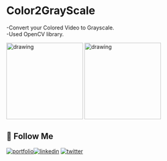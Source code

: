 # Color2GrayScale

-Convert your Colored Video to Grayscale.<br>
-Used OpenCV library.<br> 

<img src="https://user-images.githubusercontent.com/72307020/181861752-ee10bd92-240e-4413-a8de-1fdd67a6575e.png" alt="drawing" style="width:200px;height:200px"/> 
<img src="https://user-images.githubusercontent.com/72307020/181861768-87fe3d98-8dba-4a40-916e-6a7b71a9aa16.png" alt="drawing" style="width:200px;height:200px"/>

## 🔗 Follow Me
[![portfolio](https://img.shields.io/badge/my_portfolio-red?style=for-the-badge&logo=ko-fi&logoColor=white)](https://bit.ly/manigarg)[![linkedin](https://img.shields.io/badge/linkedin-0A66C2?style=for-the-badge&logo=linkedin&logoColor=white)](https://www.linkedin.com/in/manigargpta/)
[![twitter](https://img.shields.io/badge/medium-000?style=for-the-badge&logo=medium&logoColor=white)](https://medium.com/@manipta)

